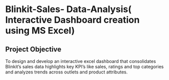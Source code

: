 # Blinkit-Sales- Data-Analysis( Interactive Dashboard creation using MS Excel)
## Project Objective
To design and develop an interactive excel dashboard that consolidates Blinkit’s sales data highlights key KPI’s like sales, ratings and top categories and analyzes trends across outlets and product attributes.
